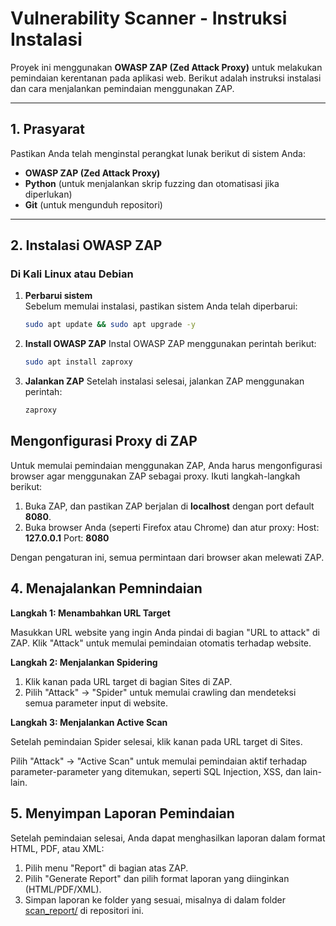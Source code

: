 # **Vulnerability Scanner - Instruksi Instalasi**

Proyek ini menggunakan **OWASP ZAP (Zed Attack Proxy)** untuk melakukan pemindaian kerentanan pada aplikasi web. Berikut adalah instruksi instalasi dan cara menjalankan pemindaian menggunakan ZAP.

---

## **1. Prasyarat**

Pastikan Anda telah menginstal perangkat lunak berikut di sistem Anda:

- **OWASP ZAP (Zed Attack Proxy)**
- **Python** (untuk menjalankan skrip fuzzing dan otomatisasi jika diperlukan)
- **Git** (untuk mengunduh repositori)

---

## **2. Instalasi OWASP ZAP**

### **Di Kali Linux atau Debian**

1. **Perbarui sistem**  
   Sebelum memulai instalasi, pastikan sistem Anda telah diperbarui:

   ```bash
   sudo apt update && sudo apt upgrade -y
2. **Install OWASP ZAP**
   Instal OWASP ZAP menggunakan perintah berikut:

   ```bash
   sudo apt install zaproxy
3. **Jalankan ZAP**
   Setelah instalasi selesai, jalankan ZAP menggunakan perintah:

   ```bash
   zaproxy

## **Mengonfigurasi Proxy di ZAP**

Untuk memulai pemindaian menggunakan ZAP, Anda harus mengonfigurasi browser agar menggunakan ZAP sebagai proxy. Ikuti langkah-langkah berikut:
1. Buka ZAP, dan pastikan ZAP berjalan di **localhost** dengan port default **8080**.
2. Buka browser Anda (seperti Firefox atau Chrome) dan atur proxy:
   Host: **127.0.0.1**
   Port: **8080**

Dengan pengaturan ini, semua permintaan dari browser akan melewati ZAP.

## **4. Menajalankan Pemnindaian**

**Langkah 1: Menambahkan URL Target**

Masukkan URL website yang ingin Anda pindai di bagian "URL to attack" di ZAP. Klik "Attack" untuk memulai pemindaian otomatis terhadap website.

**Langkah 2: Menjalankan Spidering**
1. Klik kanan pada URL target di bagian Sites di ZAP.
2. Pilih "Attack" → "Spider" untuk memulai crawling dan mendeteksi semua parameter input di website.
   
**Langkah 3: Menjalankan Active Scan**

Setelah pemindaian Spider selesai, klik kanan pada URL target di Sites.

Pilih "Attack" → "Active Scan" untuk memulai pemindaian aktif terhadap parameter-parameter yang ditemukan, seperti SQL Injection, XSS, dan lain-lain.

## **5. Menyimpan Laporan Pemindaian**

Setelah pemindaian selesai, Anda dapat menghasilkan laporan dalam format HTML, PDF, atau XML:
1. Pilih menu "Report" di bagian atas ZAP.
2. Pilih "Generate Report" dan pilih format laporan yang diinginkan (HTML/PDF/XML).
3. Simpan laporan ke folder yang sesuai, misalnya di dalam folder [scan_report/](https://github.com/mrifkitrisaputra/portofolio-cybersecurity/tree/244df5c7b9f858fb11129738f223737fe77292f6/projects/vulnerability-scanner/scan-report) di repositori ini.
